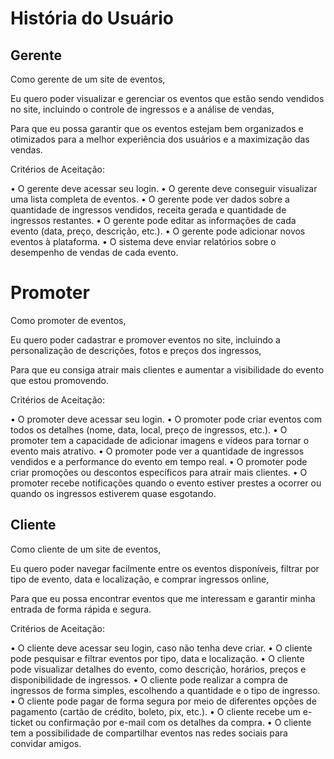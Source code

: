 # História do Usuário 

## Gerente

Como gerente de um site de eventos,

Eu quero poder visualizar e gerenciar os eventos que estão sendo vendidos no site, incluindo o controle de ingressos e a análise de vendas,

Para que eu possa garantir que os eventos estejam bem organizados e otimizados para a melhor experiência dos usuários e a maximização das vendas.

Critérios de Aceitação:

•	O gerente deve acessar seu login.
•	O gerente deve conseguir visualizar uma lista completa de eventos.
•	O gerente pode ver dados sobre a quantidade de ingressos vendidos, receita gerada e quantidade de ingressos restantes.
•	O gerente pode editar as informações de cada evento (data, preço, descrição, etc.).
•	O gerente pode adicionar novos eventos à plataforma.
•	O sistema deve enviar relatórios sobre o desempenho de vendas de cada evento.

# Promoter

Como promoter de eventos,

Eu quero poder cadastrar e promover eventos no site, incluindo a personalização de descrições, fotos e preços dos ingressos,

Para que eu consiga atrair mais clientes e aumentar a visibilidade do evento que estou promovendo.

Critérios de Aceitação:

•	O promoter deve acessar seu login.
•	O promoter pode criar eventos com todos os detalhes (nome, data, local, preço de ingressos, etc.).
•	O promoter tem a capacidade de adicionar imagens e vídeos para tornar o evento mais atrativo.
•	O promoter pode ver a quantidade de ingressos vendidos e a performance do evento em tempo real.
•	O promoter pode criar promoções ou descontos específicos para atrair mais clientes.
•	O promoter recebe notificações quando o evento estiver prestes a ocorrer ou quando os ingressos estiverem quase esgotando.


## Cliente

Como cliente de um site de eventos,

Eu quero poder navegar facilmente entre os eventos disponíveis, filtrar por tipo de evento, data e localização, e comprar ingressos online,

Para que eu possa encontrar eventos que me interessam e garantir minha entrada de forma rápida e segura.

Critérios de Aceitação:

•	O cliente deve acessar seu login, caso não tenha  deve criar.
•	O cliente pode pesquisar e filtrar eventos por tipo, data e localização.
•	O cliente pode visualizar detalhes do evento, como descrição, horários, preços e disponibilidade de ingressos.
•	O cliente pode realizar a compra de ingressos de forma simples, escolhendo a quantidade e o tipo de ingresso.
•	O cliente pode pagar de forma segura por meio de diferentes opções de pagamento (cartão de crédito, boleto, pix, etc.).
•	O cliente recebe um e-ticket ou confirmação por e-mail com os detalhes da compra.
•	O cliente tem a possibilidade de compartilhar eventos nas redes sociais para convidar amigos.

